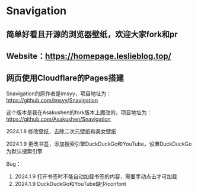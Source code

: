 # Snavigation

## 简单好看且开源的浏览器壁纸，欢迎大家fork和pr

## Website：https://homepage.leslieblog.top/

## 网页使用Cloudflare的Pages搭建

Snavigation的原作者是imsyy，项目地址为：https://github.com/imsyy/Snavigation

这个版本是我在Asakushen的fork版本上魔改的，项目地址为：https://github.com/Asakushen/Snavigation

2024.1.8 修改壁纸，去除二次元壁纸和美女壁纸

2024.1.9 更改书签，添加搜索引擎DuckDuckGo和YouTube，设置DuckDuckGo为默认搜索引擎

Bug：

1. 2024.1.9 打开书签时不能自动加载书签的内容，需要手动点击才可加载
2. 2024.1.9 DuckDuckGo和YouTube缺少iconfont
